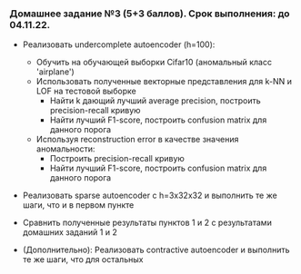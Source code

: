 ### Домашнее задание №3 (5+3 баллов). Срок выполнения: до 04.11.22.

- Реализовать undercomplete autoencoder (h=100):
    - Обучить на обучающей выборки Cifar10 (аномальный класс 'airplane')
    - Использовать полученные векторные представления для k-NN и LOF на тестовой выборке
        - Найти k дающий лучший average precision, построить precision-recall кривую
        - Найти лучший F1-score, построить confusion matrix для данного порога
    - Используя reconstruction error в качестве значения аномальности:
        - Построить precision-recall кривую
        - Найти лучший F1-score, построить confusion matrix для данного порога
        
- Реализовать sparse autoencoder с h=3x32x32 и выполнить те же шаги, что и в первом пункте

- Сравнить полученные результаты пунктов 1 и 2 с результатами домашних заданий 1 и 2

- (Дополнительно): Реализовать contractive autoencoder и выполнить те же шаги, что для остальных

